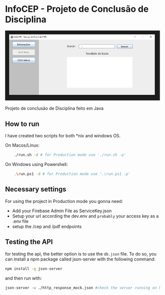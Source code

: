 # InfoCEP - Projeto de Conclusão de Disciplina

![Imagem do Projeto em execução](https://github.com/guilhermerochas/ProjetoConclusaoDisciplina/blob/main/imgs/files/infocep.PNG)

Projeto de conclusão de Disciplina feito em Java

## How to run

I have created two scripts for both *nix and windows OS.

On Macos/Linux:
```bash
    ./run.sh -d # for Production mode use './run.sh -p'
```

On Windows using Powershell:
```bash
    .\run.ps1 -d # for Production mode use '.\run.ps1 -p'
```

## Necessary settings

For using the project in Production mode you gonna need:

- Add your Firebase Admin File as ServiceKey.json
- Setup your url according the dev.env and `probably` your access key as a .env file
- setup the /cep and /pdf endpoints

## Testing the API

for testing the api, the better option is to use the `db.json` file.
To do so, you can install a npm package called json-server with the following command:

````bash
npm install -g json-server
````

and then run with:

````bash
json-server -w ./http_response_mock.json #check the server running on http://localhost:3000/data
````
